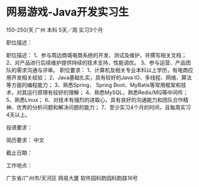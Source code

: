 # 网易游戏-Java开发实习生

150-250/天 广州 本科 5天／周 实习3个月

职位描述：

职位描述： 1、参与周边商城电商系统的开发、测试及维护，并撰写相关文档； 2、对产品进行后续维护提供持续的技术支持，性能调优。 3、参与运营、产品团队的需求沟通与评审。 职位要求： 1、计算机及相关专业本科以上学历，有电商应用开发相关经验； 2、Java基础扎实，具有较好的Java IO、多线程、网络、算法等方面的编程能力； 3、熟悉Spring、 Spring Boot、MyBatis等常用框架和技术，对其运行原理有较好的理解； 4、熟悉MySQL，熟悉Redis/MQ等中间件； 5、熟悉Linux； 6、对技术有强烈的进取心，具有良好的沟通能力和团队合作精神、优秀的分析问题和解决问题的能力； 7、至少实习4个月的时间，且每周实习4天以上。

投递要求：

简历要求： 中文

截止日期：

工作地点：

广东省/广州市/天河区 网易大厦 软件园科韵园科韵路16号